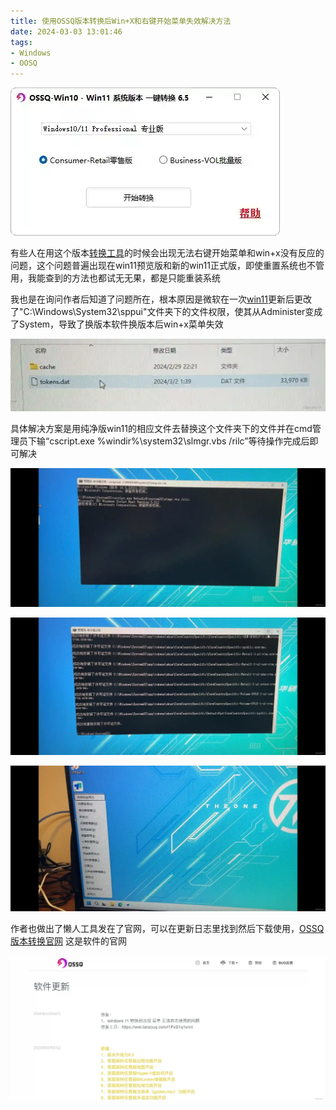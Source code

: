 ```yaml
---
title: 使用OSSQ版本转换后Win+X和右键开始菜单失效解决方法
date: 2024-03-03 13:01:46
tags:
- Windows
- OOSQ
---
```


![屏幕截图 2025-07-20 125621](oosq-no-winX/屏幕截图-2025-07-20-125621.webp)

有些人在用这个版本[转换工具](https://so.csdn.net/so/search?q=转换工具&spm=1001.2101.3001.7020)的时候会出现无法右键开始菜单和win+x没有反应的问题，这个问题普遍出现在win11预览版和新的win11正式版，即使重置系统也不管用，我能查到的方法也都试无无果，都是只能重装系统 

我也是在询问作者后知道了问题所在，根本原因是微软在一次[win11](https://so.csdn.net/so/search?q=win11&spm=1001.2101.3001.7020)更新后更改了"C:\Windows\System32\sppui\"文件夹下的文件权限，使其从Administer变成了System，导致了换版本软件换版本后win+x菜单失效

![a24a57a30baebbe8265c3300703d21b5](oosq-no-winX/a24a57a30baebbe8265c3300703d21b5.webp)

具体解决方案是用纯净版win11的相应文件去替换这个文件夹下的文件并在cmd管理员下输“cscript.exe %windir%\system32\slmgr.vbs /rilc”等待操作完成后即可解决

![994ceca1aaa7640fb8396ab09c67d0a4](oosq-no-winX/994ceca1aaa7640fb8396ab09c67d0a4.webp)

![4f940637c3d3de2dd6c7f77951bb30c2](oosq-no-winX/4f940637c3d3de2dd6c7f77951bb30c2.webp)



![78e08dfded342584bfb048668fd6fc9a](oosq-no-winX/78e08dfded342584bfb048668fd6fc9a.webp)

作者也做出了懒人工具发在了官网，可以在更新日志里找到然后下载使用，[OSSQ版本转换官网](https://ossq.cn/switching.html) 这是软件的官网

![958547831a40eb0148df10e6e2333006](oosq-no-winX/958547831a40eb0148df10e6e2333006.webp)

